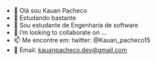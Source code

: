 - 👋 Olá sou Kauan Pacheco 
- 👀 Estudando bastante
- 🌱 Sou estudante de Engenharia de software 
- 💞️ I’m looking to collaborate on ...
- 📫 Me encontre em: twitter: @Kauan_pacheco15
- 📧 Email: kauanpacheco.dev@gmail.com

<!---
5porcento/5porcento is a ✨ special ✨ repository because its `README.md` (this file) appears on your GitHub profile.
You can click the Preview link to take a look at your changes.
--->
